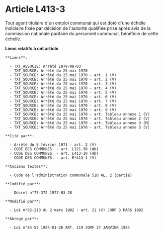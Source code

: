 # Article L413-3

Tout agent titulaire d'un emploi communal qui est doté d'une échelle indiciaire fixée par décision de l'autorité qualifiée
prise après avis de la commission nationale paritaire du personnel communal, bénéficie de cette échelle.

**Liens relatifs à cet article**

	**Liens**:

	  - TXT_ASSOCIE: Arrêté 1978-08-03
	  - TXT_SOURCE: Arrêté du 25 mai 1970
	  - TXT_SOURCE: Arrêté du 25 mai 1970 - art. 1 (V)
	  - TXT_SOURCE: Arrêté du 25 mai 1970 - art. 2 (V)
	  - TXT_SOURCE: Arrêté du 25 mai 1970 - art. 3 (V)
	  - TXT_SOURCE: Arrêté du 25 mai 1970 - art. 4 (V)
	  - TXT_SOURCE: Arrêté du 25 mai 1970 - art. 5 (V)
	  - TXT_SOURCE: Arrêté du 25 mai 1970 - art. 6 (V)
	  - TXT_SOURCE: Arrêté du 25 mai 1970 - art. 7 (V)
	  - TXT_SOURCE: Arrêté du 25 mai 1970 - art. 8 (V)
	  - TXT_SOURCE: Arrêté du 25 mai 1970 - art. 9 (V)
	  - TXT_SOURCE: Arrêté du 25 mai 1970 - art. Tableau annexe 1 (V)
	  - TXT_SOURCE: Arrêté du 25 mai 1970 - art. Tableau annexe 2 (V)
	  - TXT_SOURCE: Arrêté du 25 mai 1970 - art. Tableau annexe 3 (M)
	  - TXT_SOURCE: Arrêté du 25 mai 1970 - art. Tableau annexe 3 (V)

	**Cité par**:

	  - Arrêté du 8 février 1971 - art. 2 (V)
	  - CODE DES COMMUNES. - art. L121-38 (Ab)
	  - CODE DES COMMUNES. - art. L413-10 (Ab)
	  - CODE DES COMMUNES. - art. R*413-1 (V)

	**Anciens textes**:

	  - Code de l'administration communale 510 AL. 2 (partie)

	**Codifié par**:

	  - Décret n°77-372 1977-03-28

	**Modifié par**:

	  - Loi n°82-213 du 2 mars 1982 - art. 21 (V) JORF 3 MARS 1982

	**Abrogé par**:

	  - Loi n°84-53 1984-01-26 ART. 119 JORF 27 JANVIER 1984
